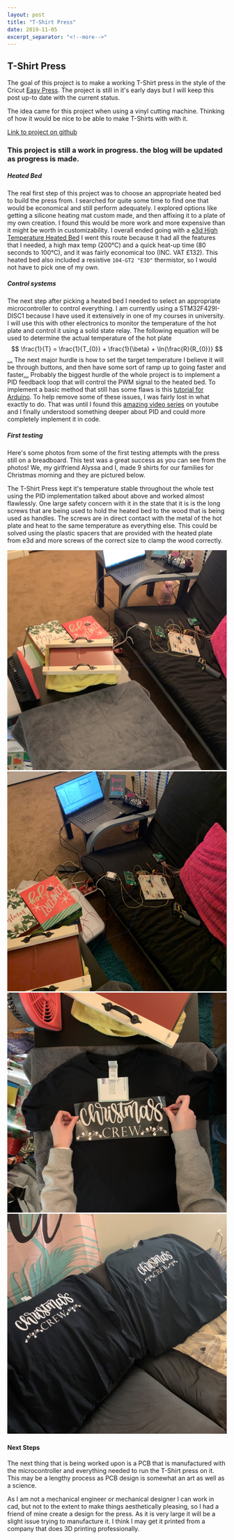 ```yaml
---
layout: post
title: "T-Shirt Press"
date: 2019-11-05
excerpt_separator: "<!--more-->"
---
```

## T-Shirt Press
The goal of this project is to make a working T-Shirt press in the style of the Cricut [Easy Press](https://cricut.com/en_us/cricut-easypress).
The project is still in it's early days but I will keep this post up-to date with the current status.

The idea came for this project when using a vinyl cutting machine. Thinking of how it would be nice to be able to
make T-Shirts with with it.
<!--more-->
[Link to project on github](https://github.com/Maxunm/TShirtPress)
### This project is still a work in progress. the blog will be updated as progress is made.

##### Heated Bed
The real first step of this project was to choose an appropriate heated bed to build the press from. I searched for quite some time to find one that would be economical and still perform adequately. I explored options like getting a silicone heating mat custom made, and then affixing it to a plate of my own creation. I found this would be more work and more expensive than it might be worth in customizability. I overall ended going with a [e3d High Temperature Heated Bed](https://e3d-online.com/high-temperature-heated-beds) I went this route because it had all the features that I needed, a high max temp (200&deg;C) and a quick heat-up time (80 seconds to 100&deg;C), and it was fairly economical too (INC. VAT &pound;132). This heated bed also included a resistive `104-GT2 "E3D"` thermistor, so I would not have to pick one of my own.

##### Control systems
The next step after picking a heated bed I needed to select an appropriate microcontroller to control everything. I am currently using a STM32F429I-DISC1 because I have used it extensively in one of my courses in university. I will use this with other electronics to monitor the temperature of the hot plate and control it using a solid state relay. The following equation will be used to determine the actual temperature of the hot plate$$ \frac{1}{T} = \frac{1}{T_{0}} + \frac{1}{\beta} + \ln{\frac{R}{R_{0}}} $$[...](https://community.st.com/s/question/0D50X0000AU39YK/is-stm32-microcontrols-are-capable-to-calculate-natural-logarithm-) The next major hurdle is how to set the target temperature I believe it will be through buttons, and then have some sort of ramp up to going faster and faster[...](https://community.st.com/s/question/0D50X00009XkWSgSAN/detecting-long-button-press-on-stm32f3) Probably the biggest hurdle of the whole project is to implement a PID feedback loop that will control the PWM signal to the heated bed. To implement a basic method that still has some flaws is this [tutorial for Arduino](https://www.teachmemicro.com/arduino-pid-control-tutorial/). To help remove some of these issues, I was fairly lost in what exactly to do. That was until I found this [amazing video series](https://www.youtube.com/playlist?list=PLwm8dUsxSPw_5t5QjZ6hnl5nSMBPPK4Hv) on youtube and I finally understood something deeper about PID and could more completely implement it in code.

##### First testing
Here's some photos from some of the first testing attempts with the press still on a breadboard. This test was a great success as you can see from the photos! We, my girlfriend Alyssa and I, made 9 shirts for our families for Christmas morning and they are pictured below.

The T-Shirt Press kept it's temperature stable throughout the whole test using the PID implementation talked about above and worked almost flawlessly. One large safety concern with it in the state that it is is the long screws that are being used to hold the heated bed to the wood that is being used as handles. The screws are in direct contact with the metal of the hot plate and heat to the same temperature as everything else. This could be solved using the plastic spacers that are provided with the heated plate from e3d and more screws of the correct size to clamp the wood correctly. 
<div class="box alt">
<div class="row gtr-50 gtr-uniform">
<div class="col-6">
    <span class="image fit">
        <img src="/images/testing1.jpg" alt>
    </span>
</div>
<div class="col-6">
    <span class="image fit">
        <img src="/images/testing2.jpg" alt>
    </span>
</div>
<div class="col-6">
    <span class="image fit">
        <img src="/images/testing3.jpg" alt>
    </span>
</div>
<div class="col-6">
    <span class="image fit">
        <img src="/images/testing4.jpg" alt>
    </span>
</div>
</div>
</div>

#### Next Steps 
The next thing that is being worked upon is a PCB that is manufactured with the microcontroller and everything needed to run the T-Shirt press on it. This may be a lengthy process as PCB design is somewhat an art as well as a science.

As I am not a mechanical engineer or mechanical designer I can work in cad, but not to the extent to make things aesthetically pleasing, so I had a friend of mine create a design for the press. As it is very large it will be a slight issue trying to manufacture it. I think I may get it printed from a company that does 3D printing professionally. 

[//]: # (This loads the latex converter.)
<script type="text/javascript" async
  src="https://cdn.mathjax.org/mathjax/latest/MathJax.js?config=TeX-MML-AM_CHTML">
</script>